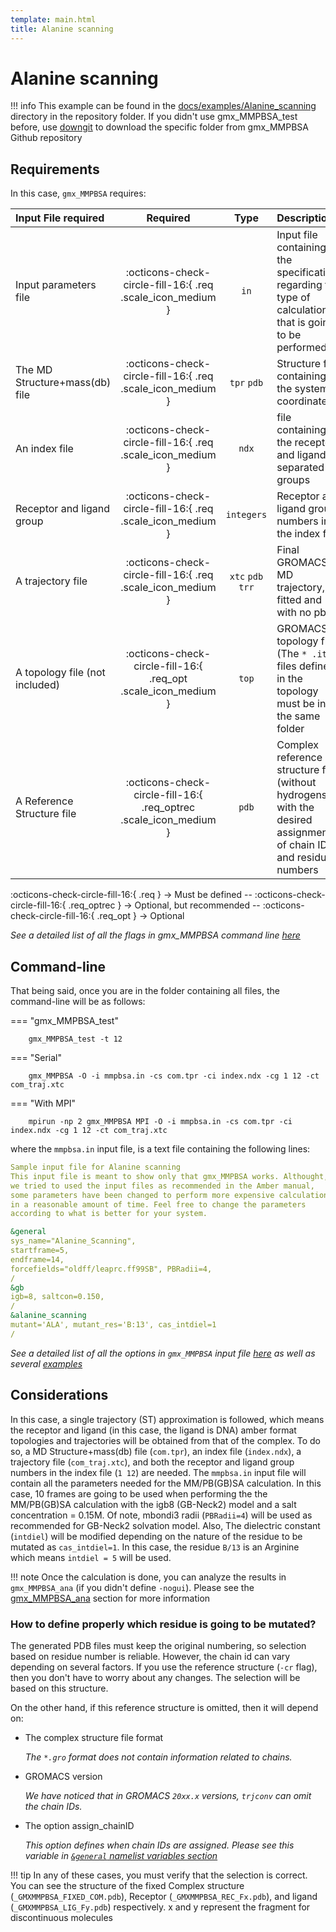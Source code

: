 ```yaml
---
template: main.html
title: Alanine scanning
---
```



# Alanine scanning

!!! info
    This example can be found in the [docs/examples/Alanine_scanning][6] directory in the repository folder. If you didn't 
    use gmx_MMPBSA_test before, use [downgit](https://downgit.github.io/#/home) to download the specific folder from 
    gmx_MMPBSA Github repository


## Requirements

In this case, `gmx_MMPBSA` requires:

| Input File required            | Required |           Type             | Description |
|:-------------------------------|:--------:|:--------------------------:|:-------------------------------------------------------------------------------------------------------------|
| Input parameters file          | :octicons-check-circle-fill-16:{ .req .scale_icon_medium } |           `in`          | Input file containing all the specifications regarding the type of calculation that is going to be performed |
| The MD Structure+mass(db) file | :octicons-check-circle-fill-16:{ .req .scale_icon_medium } |    `tpr` `pdb`    | Structure file containing the system coordinates |
| An index file                  | :octicons-check-circle-fill-16:{ .req .scale_icon_medium } |          `ndx`    | file containing the receptor and ligand in separated groups |
| Receptor and ligand group      | :octicons-check-circle-fill-16:{ .req .scale_icon_medium } |        `integers`       | Receptor and ligand group numbers in the index file |
| A trajectory file              | :octicons-check-circle-fill-16:{ .req .scale_icon_medium } | `xtc` `pdb` `trr` | Final GROMACS MD trajectory, fitted and with no pbc. |
| A topology file (not included) | :octicons-check-circle-fill-16:{ .req_opt .scale_icon_medium }    |           `top`         | GROMACS topology file (The `* .itp` files defined in the topology must be in the same folder |
| A Reference Structure file     | :octicons-check-circle-fill-16:{ .req_optrec .scale_icon_medium } |           `pdb`         | Complex reference structure file (without hydrogens) with the desired assignment of chain ID and residue numbers |
              
:octicons-check-circle-fill-16:{ .req } -> Must be defined -- :octicons-check-circle-fill-16:{ .req_optrec } -> 
Optional, but recommended -- :octicons-check-circle-fill-16:{ .req_opt } -> Optional

_See a detailed list of all the flags in gmx_MMPBSA command line [here][1]_

## Command-line
That being said, once you are in the folder containing all files, the command-line will be as follows:

=== "gmx_MMPBSA_test"

        gmx_MMPBSA_test -t 12

=== "Serial"

        gmx_MMPBSA -O -i mmpbsa.in -cs com.tpr -ci index.ndx -cg 1 12 -ct com_traj.xtc

=== "With MPI"

        mpirun -np 2 gmx_MMPBSA MPI -O -i mmpbsa.in -cs com.tpr -ci index.ndx -cg 1 12 -ct com_traj.xtc

where the `mmpbsa.in` input file, is a text file containing the following lines:

``` yaml linenums="1" title="Sample input file for Alanine scanning"
Sample input file for Alanine scanning
This input file is meant to show only that gmx_MMPBSA works. Althought,
we tried to used the input files as recommended in the Amber manual,
some parameters have been changed to perform more expensive calculations
in a reasonable amount of time. Feel free to change the parameters 
according to what is better for your system.

&general
sys_name="Alanine_Scanning",
startframe=5,
endframe=14,
forcefields="oldff/leaprc.ff99SB", PBRadii=4,
/
&gb
igb=8, saltcon=0.150,
/
&alanine_scanning
mutant='ALA', mutant_res='B:13', cas_intdiel=1
/
```

_See a detailed list of all the options in `gmx_MMPBSA` input file [here][2] as well as several [examples][3]_

## Considerations
In this case, a single trajectory (ST) approximation is followed, which means the receptor and ligand (in this case, 
the ligand is DNA) amber format topologies and trajectories will be obtained from that of the complex. To do so, a 
MD Structure+mass(db) file (`com.tpr`), an index file (`index.ndx`), a trajectory file (`com_traj.xtc`), and both 
the receptor and ligand group numbers in the index file (`1 12`) are needed. The `mmpbsa.in` input file will contain
all the parameters needed for the MM/PB(GB)SA calculation. In this case, 10 frames are going to be used when performing 
the the MM/PB(GB)SA calculation with the igb8 (GB-Neck2) model and a salt concentration = 0.15M. Of note, mbondi3 
radii (`PBRadii=4`) will be used as recommended for GB-Neck2 solvation model. Also, The dielectric constant 
(`intdiel`) will be modified depending on the nature of the residue to be mutated as `cas_intdiel=1`. In this case, 
the residue `B/13` is an Arginine which means `intdiel = 5` will be used.

!!! note
    Once the calculation is done, you can analyze the results in `gmx_MMPBSA_ana` (if you didn't define `-nogui`). 
    Please see the [gmx_MMPBSA_ana][4] section for more information

### How to define properly which residue is going to be mutated?
The generated PDB files must keep the original numbering, so selection based on residue number is reliable. However, 
the chain id can vary depending on several factors. If you use the reference structure (`-cr` flag), then you don't 
have to worry about any changes. The selection will be based on this structure.

On the other hand, if this reference structure is omitted, then it will depend on:

* The complex structure file format
    
    _The `*.gro` format does not contain information related to chains._

* GROMACS version
    
    _We have noticed that in GROMACS `20xx.x` versions, `trjconv` can omit the chain IDs._

* The option assign_chainID
    
    _This option defines when chain IDs are assigned. Please see this variable in 
    [`&general` namelist variables section][5]_

!!! tip
    In any of these cases, you must verify that the selection is correct. You can see the structure of the fixed 
    Complex structure (`_GMXMMPBSA_FIXED_COM.pdb`), Receptor (`_GMXMMPBSA_REC_Fx.pdb`), and ligand 
    (`_GMXMMPBSA_LIG_Fy.pdb`) respectively. x and y represent the fragment for discontinuous molecules

  [1]: ../../gmx_MMPBSA_command-line.md#gmx_mmpbsa-command-line
  [2]: ../../input_file.md#the-input-file
  [3]: ../../input_file.md#sample-input-files
  [4]: ../../analyzer.md#gmx_mmpbsa_ana-the-analyzer-tool  
  [5]: ../../input_file.md#general-namelist-variables
  [6]: https://github.com/Valdes-Tresanco-MS/gmx_MMPBSA/tree/master/docs/examples/Alanine_scanning
  [7]: ../gmx_MMPBSA_test.md#gmx_mmpbsa_test-command-line